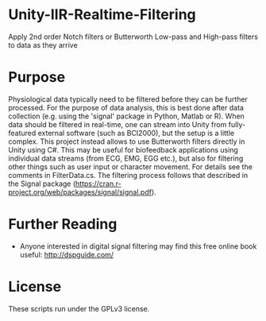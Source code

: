 # Unity-IIR-Realtime-Filtering
Apply 2nd order Notch filters or Butterworth Low-pass and High-pass filters to data as they arrive

# Purpose
Physiological data typically need to be filtered before they can be further processed. For the purpose of data analysis, this is best done after data collection (e.g. using the 'signal' package in Python, Matlab or R). When data should be filtered in real-time, one can stream into Unity from fully-featured external software (such as BCI2000), but the setup is a little complex. This project instead allows to use Butterworth filters directly in Unity using C#. This may be useful for biofeedback applications using individual data streams (from ECG, EMG, EGG etc.), but also for filtering other things such as user input or character movement. For details see the comments in FilterData.cs. The filtering process follows that described in the Signal package (https://cran.r-project.org/web/packages/signal/signal.pdf). 

# Further Reading
* Anyone interested in digital signal filtering may find this free online book useful: http://dspguide.com/

# License
These scripts run under the GPLv3 license.

